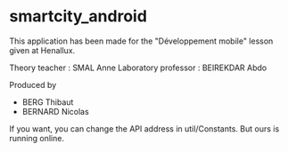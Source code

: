 # smartcity_android
This application has been made for the "Développement mobile" lesson given at Henallux.

Theory teacher : SMAL Anne
Laboratory professor : BEIREKDAR Abdo

Produced by 
* BERG Thibaut
* BERNARD Nicolas 

If you want, you can change the API address in util/Constants. But ours is running online. 
